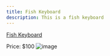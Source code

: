 ```yaml
---
title: Fish Keyboard
description: This is a fish keyboard
---
```


[Fish Keyboard](products/f-kb)

Price: $100
![image](/img/fish-keyboard.jpg)